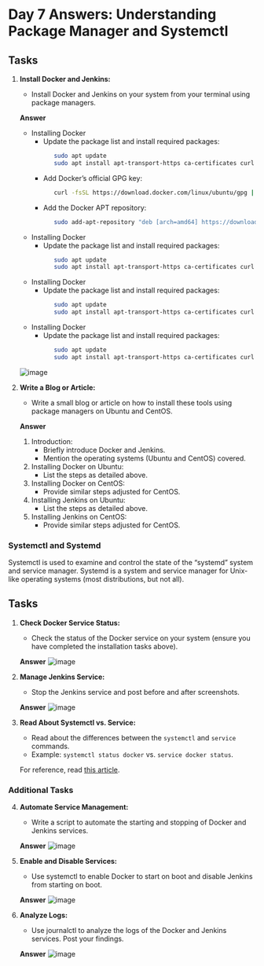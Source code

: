 # Day 7 Answers: Understanding Package Manager and Systemctl

## Tasks

1. **Install Docker and Jenkins:**
   - Install Docker and Jenkins on your system from your terminal using package managers.

   **Answer**
     - Installing Docker
       - Update the package list and install required packages:
         ```bash
            sudo apt update
            sudo apt install apt-transport-https ca-certificates curl software-properties-common 
       - Add Docker’s official GPG key:
         ```bash
            curl -fsSL https://download.docker.com/linux/ubuntu/gpg | sudo apt-key add -          
       - Add the Docker APT repository:
         ```bash
            sudo add-apt-repository "deb [arch=amd64] https://download.docker.com/linux/ubuntu $(lsb_release -cs) stable"
     - Installing Docker
       - Update the package list and install required packages:
         ```bash
            sudo apt update
            sudo apt install apt-transport-https ca-certificates curl software-properties-common 
     - Installing Docker
       - Update the package list and install required packages:
         ```bash
            sudo apt update
            sudo apt install apt-transport-https ca-certificates curl software-properties-common
     - Installing Docker
       - Update the package list and install required packages:
         ```bash
            sudo apt update
            sudo apt install apt-transport-https ca-certificates curl software-properties-common                                                              
   ![image](https://github.com/Bhavin213/90DaysOfDevOps/blob/master/2024/day06/image/task1.png)

2. **Write a Blog or Article:**
   - Write a small blog or article on how to install these tools using package managers on Ubuntu and CentOS.

   **Answer**
   1. Introduction:
      - Briefly introduce Docker and Jenkins.
      - Mention the operating systems (Ubuntu and CentOS) covered.
   2. Installing Docker on Ubuntu:
      - List the steps as detailed above.
   3. Installing Docker on CentOS:
      - Provide similar steps adjusted for CentOS.
   4. Installing Jenkins on Ubuntu:
      - List the steps as detailed above.
   5. Installing Jenkins on CentOS:
      - Provide similar steps adjusted for CentOS.

### Systemctl and Systemd

Systemctl is used to examine and control the state of the “systemd” system and service manager. Systemd is a system and service manager for Unix-like operating systems (most distributions, but not all).

## Tasks

1. **Check Docker Service Status:**
   - Check the status of the Docker service on your system (ensure you have completed the installation tasks above).

   **Answer**
   ![image](https://github.com/Bhavin213/90DaysOfDevOps/blob/master/2024/day06/image/task1.png)

2. **Manage Jenkins Service:**
   - Stop the Jenkins service and post before and after screenshots.

   **Answer**
   ![image](https://github.com/Bhavin213/90DaysOfDevOps/blob/master/2024/day06/image/task1.png)

3. **Read About Systemctl vs. Service:**
   - Read about the differences between the `systemctl` and `service` commands.
   - Example: `systemctl status docker` vs. `service docker status`.

   For reference, read [this article](https://www.howtogeek.com/devops/how-to-check-if-the-docker-daemon-or-a-container-is-running/#:~:text=Checking%20With%20Systemctl&text=Check%20what%27s%20displayed%20under%20%E2%80%9CActive,running%20sudo%20systemctl%20start%20docker%20).

### Additional Tasks

4. **Automate Service Management:**
   - Write a script to automate the starting and stopping of Docker and Jenkins services.

   **Answer**
   ![image](https://github.com/Bhavin213/90DaysOfDevOps/blob/master/2024/day06/image/task1.png)

5. **Enable and Disable Services:**
   - Use systemctl to enable Docker to start on boot and disable Jenkins from starting on boot.

   **Answer**
   ![image](https://github.com/Bhavin213/90DaysOfDevOps/blob/master/2024/day06/image/task1.png)

6. **Analyze Logs:**
   - Use journalctl to analyze the logs of the Docker and Jenkins services. Post your findings.

   **Answer**
   ![image](https://github.com/Bhavin213/90DaysOfDevOps/blob/master/2024/day06/image/task1.png)
